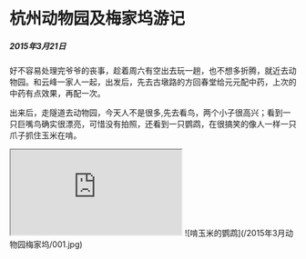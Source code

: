 杭州动物园及梅家坞游记
=======================
##### 2015年3月21日

好不容易处理完爷爷的丧事，趁着周六有空出去玩一趟，也不想多折腾，就近去动物园。和云峰一家人一起，出发后，先去古墩路的方回春堂给元元配中药，上次的中药有点效果，再配一次。

出来后，走隧道去动物园，今天人不是很多,先去看鸟，两个小子很高兴；看到一只巨嘴鸟确实很漂亮，可惜没有拍照，还看到一只鹦鹉，在很搞笑的像人一样一只爪子抓住玉米在啃。
<iframe src='http://g.picphotos.baidu.com/album/s%3D740%3Bq%3D90/sign=1d200a2b0d23dd542573a56ce132c2e3/1e30e924b899a9019a3b2d7919950a7b0208f577.jpg'>
</iframe>
![啃玉米的鹦鹉](/2015年3月动物园梅家坞/001.jpg)
